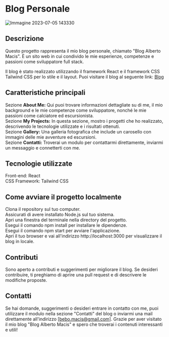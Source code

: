 # Blog Personale
![Immagine 2023-07-05 143330](https://github.com/bebob94/personal_blog/assets/119256128/62bf5193-f192-4ef0-ae3b-965097b8f74c)


## Descrizione
Questo progetto rappresenta il mio blog personale, chiamato "Blog Alberto Macis".
È un sito web in cui condivido le mie esperienze, competenze e passioni come sviluppatore full stack.

Il blog è stato realizzato utilizzando il framework React e il framework CSS Tailwind CSS per lo stile e il layout.
Puoi visitare il blog al seguente link: [Blog](https://alberto-macis.vercel.app/)

## Caratteristiche principali

Sezione **About Me:** Qui puoi trovare informazioni dettagliate su di me, il mio background e le mie competenze come sviluppatore, nonché le mie passioni come calciatore ed escursionista.  
Sezione **My Projects:** In questa sezione, mostro i progetti che ho realizzato, descrivendo le tecnologie utilizzate e i risultati ottenuti.  
Sezione **Gallery:** Una galleria fotografica che include un carosello con immagini delle mie avventure ed escursioni.  
Sezione **Contatti:** Troverai un modulo per contattarmi direttamente, inviarmi un messaggio e connetterti con me.  

## Tecnologie utilizzate

Front-end: React  
CSS Framework: Tailwind CSS

## Come avviare il progetto localmente

Clona il repository sul tuo computer.  
Assicurati di avere installato Node.js sul tuo sistema.  
Apri una finestra del terminale nella directory del progetto.  
Esegui il comando npm install per installare le dipendenze.  
Esegui il comando npm start per avviare l'applicazione.  
Apri il tuo browser e vai all'indirizzo http://localhost:3000 per visualizzare il blog in locale.  

## Contributi

Sono aperto a contributi e suggerimenti per migliorare il blog. Se desideri contribuire, ti preghiamo di aprire una pull request e di descrivere le modifiche proposte.

## Contatti

Se hai domande, suggerimenti o desideri entrare in contatto con me, puoi utilizzare il modulo nella sezione "Contatti" del blog o inviarmi una mail direttamente all'indirizzo [bebo.macis@gmail.com].
Grazie per aver visitato il mio blog "Blog Alberto Macis" e spero che troverai i contenuti interessanti e utili!
